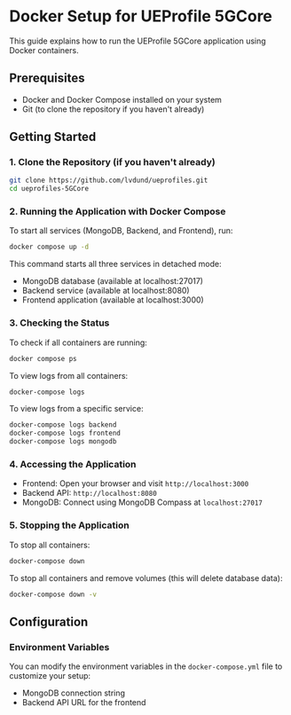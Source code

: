 # Docker Setup for UEProfile 5GCore

This guide explains how to run the UEProfile 5GCore application using Docker containers.

## Prerequisites

- Docker and Docker Compose installed on your system
- Git (to clone the repository if you haven't already)

## Getting Started

### 1. Clone the Repository (if you haven't already)

```bash
git clone https://github.com/lvdund/ueprofiles.git
cd ueprofiles-5GCore
```

### 2. Running the Application with Docker Compose

To start all services (MongoDB, Backend, and Frontend), run:

```bash
docker compose up -d
```

This command starts all three services in detached mode:
- MongoDB database (available at localhost:27017)
- Backend service (available at localhost:8080)
- Frontend application (available at localhost:3000)

### 3. Checking the Status

To check if all containers are running:

```bash
docker compose ps
```

To view logs from all containers:

```bash
docker-compose logs
```

To view logs from a specific service:

```bash
docker-compose logs backend
docker-compose logs frontend
docker-compose logs mongodb
```

### 4. Accessing the Application

- Frontend: Open your browser and visit `http://localhost:3000`
- Backend API: `http://localhost:8080`
- MongoDB: Connect using MongoDB Compass at `localhost:27017`

### 5. Stopping the Application

To stop all containers:

```bash
docker-compose down
```

To stop all containers and remove volumes (this will delete database data):

```bash
docker-compose down -v
```

## Configuration

### Environment Variables

You can modify the environment variables in the `docker-compose.yml` file to customize your setup:

- MongoDB connection string
- Backend API URL for the frontend

